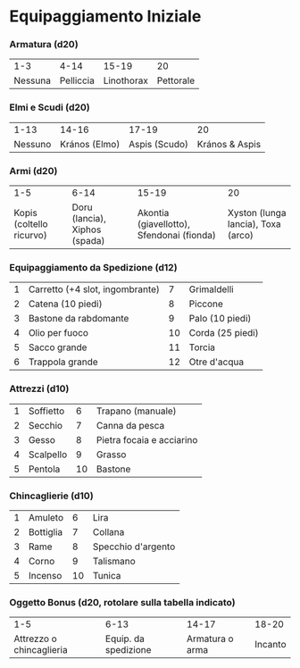 # Equipaggiamento Iniziale

### Armatura (d20)

|         |           |            |           |
| ------- | --------- | ---------- | --------- |
| 1-3     | 4-14      | 15-19      | 20        |
| Nessuna | Pelliccia | Linothorax | Pettorale |


### Elmi e Scudi (d20)

|         |               |               |                |
| ------- | ------------- | ------------- | -------------- |
| 1-13    | 14-16         | 17-19         | 20             |
| Nessuno | Krános (Elmo) | Aspis (Scudo) | Krános & Aspis |

### Armi (d20)

|                          |                               |                                           |                                    |
| ------------------------ | ----------------------------- | ----------------------------------------- | ---------------------------------- |
| 1-5                      | 6-14                          | 15-19                                     | 20                                 |
| Kopis (coltello ricurvo) | Doru (lancia), Xiphos (spada) | Akontia (giavellotto), Sfendonai (fionda) | Xyston (lunga lancia), Toxa (arco) |


### Equipaggiamento da Spedizione (d12)

|     |                                 |     |                  |
| --- | ------------------------------- | --- | ---------------- |
| 1   | Carretto (+4 slot, ingombrante) | 7   | Grimaldelli      |
| 2   | Catena (10 piedi)               | 8   | Piccone          |
| 3   | Bastone da rabdomante           | 9   | Palo (10 piedi)  |
| 4   | Olio per fuoco                  | 10  | Corda (25 piedi) |
| 5   | Sacco grande                    | 11  | Torcia           |
| 6   | Trappola grande                 | 12  | Otre d'acqua     |

### Attrezzi (d10)

|     |           |     |                           |
| --- | --------- | --- | ------------------------- |
| 1   | Soffietto | 6   | Trapano (manuale)         |
| 2   | Secchio   | 7   | Canna da pesca            |
| 3   | Gesso     | 8   | Pietra focaia e acciarino |
| 4   | Scalpello | 9   | Grasso                    |
| 5   | Pentola   | 10  | Bastone                   |

### Chincaglierie (d10)

|     |           |     |                    |
| --- | --------- | --- | ------------------ |
| 1   | Amuleto   | 6   | Lira               |
| 2   | Bottiglia | 7   | Collana            |
| 3   | Rame      | 8   | Specchio d'argento |
| 4   | Corno     | 9   | Talismano          |
| 5   | Incenso   | 10  | Tunica             |

### Oggetto Bonus (d20, rotolare sulla tabella indicato)

|                          |                      |                 |         |
| ------------------------ | -------------------- | --------------- | ------- |
| 1-5                      | 6-13                 | 14-17           | 18-20   |
| Attrezzo o chincaglieria | Equip. da spedizione | Armatura o arma | Incanto |
